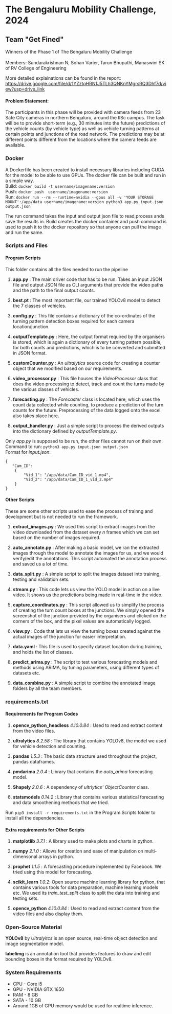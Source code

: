 # The Bengaluru Mobility Challenge, 2024
## Team "Get Fined"
Winners of the Phase 1 of The Bengaluru Mobility Challenge <br/>
<br/>
Members: Sundarakrishnan N, Sohan Varier, Tarun Bhupathi, Manaswini SK of RV College of Engineering

More detailed explainations can be found in the report: https://drive.google.com/file/d/1YZztqHRN1J5TLh3QNKnYMgrsRQ3Dhf7d/view?usp=drive_link

#### Problem Statement:
The participants in this phase will be provided with camera feeds from 23 Safe City cameras in northern Bengaluru, around the IISc campus. The task will be to provide short-term (e.g., 30 minutes into the future) predictions of the vehicle counts (by vehicle type) as well as vehicle turning patterns at certain points and junctions of the road network. The predictions may be at different points different from the locations where the camera feeds are available.


### Docker
A Dockerfile has been created to install necessary libraries including CUDA for the model to be able to use GPUs. The docker file can be built and run in a simple way.\
Build: `docker build -t username/imagename:version`\
Push: `docker push  username/imagename:version`\
Run: `docker run --rm --runtime=nvidia --gpus all -v 'YOUR STORAGE MOUNT':/app/data username/imagename:version python3 app.py input.json output.json`

The run command takes the input and output json file to read,process ands save the results in. Build creates the docker container and push command is used to push it to the docker repository so that anyone can pull the image and run the same.

### Scripts and Files

#### Program Scripts
This folder contains all the files needed to run the pipeline
1. **app.py** : The main driver code that has to be run. Takes an input JSON file and output JSON file as CLI arguments that provide the video paths and the path to the final output counts. 

2. **best.pt** : The most important file, our trained YOLOv8 model to detect the 7 classes of vehicles.

3. **config.py** : This file contains a dictionary of the co-ordinates of the turning pattern detection boxes required for each camera location/junction.

4. **outputTemplate.py** : Here, the output format required by the organisers is stored, which is again a dictionary of every turning pattern possible, for both counts and predictions, which is to be converted and submitted in JSON format.

5. **customCounter.py** : An *ultralytics* source code for creating a counter object that we modified based on our requirements.

6. **video_processor.py** : This file houses the *VideoProcessor* class that does the video processing to detect, track and count the turns made by the various classes of vehicles. 

7. **forecasting.py** : The *Forecaster* class is located here, which uses the count data collected while counting, to produce a prediction of the turn counts for the future. Preprocessing of the data logged onto the excel also takes place here.

8. **output_handler.py** : Just a simple script to process the derived outputs into the dictionary defined by *outputTemplate.py*.

Only *app.py* is supposed to be run, the other files cannot run on their own.\
Command to run: `python3 app.py input.json output.json`\
Format for *input.json*:
```
{
   "Cam_ID": 
    {
        "Vid_1": "/app/data/Cam_ID_vid_1.mp4",
        "Vid_2": "/app/data/Cam_ID_1_vid_2.mp4"
    }
}
```

#### Other Scripts
These are some other scripts used to ease the process of trainng and development but is not needed to run the framework.
1. **extract_images.py** : We used this script to extract images from the video downloaded from the dataset every *n* frames which we can set based on the number of images required.

2. **auto_annotate.py** : After making a basic model, we ran the extracted images through the model to annotate the images for us, and we would verify/edit the annotations. This script automated the annotation process and saved us a lot of time.

3. **data_split.py** : A simple script to split the images dataset into training, testing and validation sets.

4. **stream.py** : This code lets us view the YOLO model in action on a live video. It shows us the predictions being made in real-time in the video.

5. **capture_coordinates.py** : This script allowed us to simplify the process of creating the turn count boxes at the junctions. We simply opened the screenshot of the junction provided by the organisers and clicked on the corners of the box, and the pixel values are automatically logged.

6. **view.py** : Code that lets us view the turning boxes created against the actual images of the junction for easier interpretation. 

7. **data.yaml** : This file is used to specify dataset location during training, and holds the list of classes.

8. **predict_arima.py** : The script to test various forecasting models and methods using ARIMA, by tuning parameters, using different types of datasets etc.

9. **data_combine.py** : A simple script to combine the annotated image folders by all the team members.

### requirements.txt

#### Requirements for Program Codes

1. **opencv_python_headless** *4.10.0.84* : Used to read and extract content from the video files.

2. **ultralytics** *8.2.58* : The library that contains YOLOv8, the model we used for vehicle detection and counting.

3. **pandas** *1.5.3* : The basic data structure used throughout the project, pandas dataframes.

4. **pmdarima** *2.0.4* : Library that contains the *auto_arima* forecasting model.

5. **Shapely** *2.0.6* : A dependency of *ultrlytics'* *ObjectCounter* class.

6. **statsmodels** *0.14.2* : Library that contains various statistical forecasting and data smoothening methods that we tried. 

Run `pip3 install -r requirements.txt` in the Program Scripts folder to install all the dependencies.
#### Extra requirements for Other Scripts

1. **matplotlib** *3.7.1* : A library used to make plots and charts in python.

2. **numpy** *2.1.0* : Allows for creation and ease of manipulation on multi-dimensonal arrays in python.

3. **prophet** *1.1.5* : A forecasting procedure implemented by Facebook. We tried using this model for forecasting.

4. **scikit_learn** *1.0.2*: Open source machine learning library for python, that contains various tools for data preparation, machine learning models etc. We used its *train_test_split* class to split the data into training and testing sets.

5. **opencv_python** *4.10.0.84* : Used to read and extract content from the video files and also display them.

### Open-Source Material

**YOLOv8** by *Ultralyitcs* is an open source, real-time object detection and image segmentation model.

**labelimg** is an annotation tool that provides features to draw and edit bounding boxes in the format required by YOLOv8.

### System Requirements

- CPU - Core i5
- GPU - NVIDIA GTX 1650
- RAM - 8 GB
- SATA - 10 GB
- Around 1GB of GPU memory would be used for realtime inference.

